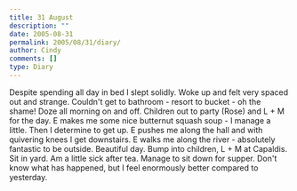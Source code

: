 ```yaml
---
title: 31 August
description: ""
date: 2005-08-31
permalink: 2005/08/31/diary/
author: Cindy
comments: []
type: Diary
---
```


Despite spending all day in bed I slept solidly. Woke up and felt very spaced out and strange. Couldn't get to bathroom - resort to bucket - oh the shame! Doze all morning on and off. Children out to party (Rose) and L + M for the day. E makes me some nice butternut squash soup - I manage a little. Then I determine to get up. E pushes me along the hall and with quivering knees I get downstairs. E walks me along the river - absolutely fantastic to be outside. Beautiful day. Bump into children, L + M at Capaldis. Sit in yard. Am a little sick after tea. Manage to sit down for supper. Don't know what has happened, but I feel enormously better compared to yesterday.
